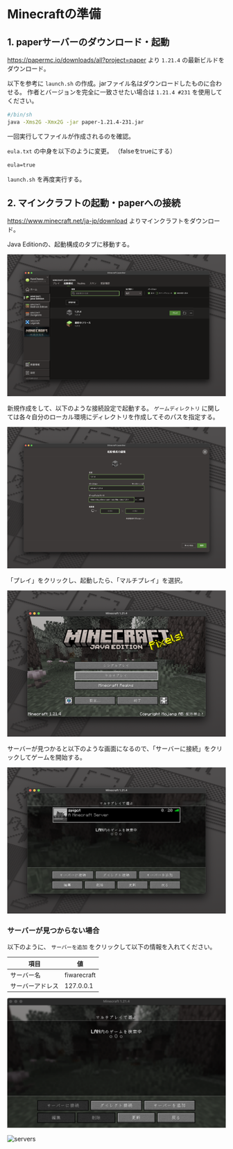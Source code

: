 # Minecraftの準備

## 1. paperサーバーのダウンロード・起動

<https://papermc.io/downloads/all?project=paper> より `1.21.4` の最新ビルドをダウンロード。

以下を参考に `launch.sh` の作成。jarファイル名はダウンロードしたものに合わせる。
作者とバージョンを完全に一致させたい場合は `1.21.4 #231` を使用してください。

```sh
#/bin/sh
java -Xms2G -Xmx2G -jar paper-1.21.4-231.jar 
```

一回実行してファイルが作成されるのを確認。

`eula.txt` の中身を以下のように変更。
（falseをtrueにする）

```txt
eula=true
```

`launch.sh` を再度実行する。

## 2. マインクラフトの起動・paperへの接続

<https://www.minecraft.net/ja-jp/download> よりマインクラフトをダウンロード。

Java Editionの、起動構成のタブに移動する。

![boot](<img/minecraft-java.png>)

新規作成をして、以下のような接続設定で起動する。
`ゲームディレクトリ` に関しては各々自分のローカル環境にディレクトリを作成してそのパスを指定する。

![boot](<img/connection.png>)

「プレイ」をクリックし、起動したら、「マルチプレイ」を選択。

![boot](<img/multiplay.png>)

サーバーが見つかると以下のような画面になるので、「サーバーに接続」をクリックしてゲームを開始する。

![boot](<img/spigot-server.png>)

### サーバーが見つからない場合

以下のように、 `サーバーを追加` をクリックして以下の情報を入れてください。

| 項目 | 値 |
| --- | -- |
| サーバー名 | fiwarecraft |
| サーバーアドレス | 127.0.0.1 |

![servers](<img/servers.png>)

![servers](<img/add_servers.png>)
